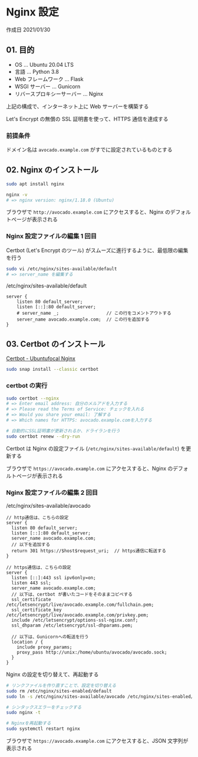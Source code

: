 # Nginx 設定

作成日 2021/01/30

## 01. 目的

- OS ... Ubuntu 20.04 LTS
- 言語 ... Python 3.8
- Web フレームワーク ... Flask
- WSGI サーバー ... Gunicorn
- リバースプロキシーサーバー ... Nginx

上記の構成で、インターネット上に Web サーバーを構築する

Let's Encrypt の無償の SSL 証明書を使って、HTTPS 通信を達成する

### 前提条件

ドメイン名は `avocado.example.com` がすでに設定されているものとする

## 02. Nginx のインストール

```bash
sudo apt install nginx

nginx -v
# => nginx version: nginx/1.18.0 (Ubuntu)
```

ブラウザで `http://avocado.example.com` にアクセスすると、Nginx のデフォルトページが表示される

### Nginx 設定ファイルの編集 1 回目

Certbot (Let's Encrypt のツール) がスムーズに進行するように、最低限の編集を行う

```bash
sudo vi /etc/nginx/sites-available/default
# => server_name を編集する
```

/etc/nginx/sites-available/default

```text
server {
    listen 80 default_server;
    listen [::]:80 default_server;
    # server_name _;                  // この行をコメントアウトする
    server_name avocado.example.com;  // この行を追加する
}
```

## 03. Certbot のインストール

[Certbot \- Ubuntufocal Nginx](https://certbot.eff.org/lets-encrypt/ubuntufocal-nginx)

```bash
sudo snap install --classic certbot
```

### certbot の実行

```bash
sudo certbot --nginx
# => Enter email address: 自分のメルアドを入力する
# => Please read the Terms of Service: チェックを入れる
# => Would you share your email: 了解する
# => Which names for HTTPS: avocado.example.comを入力する

# 自動的にSSL証明書が更新されるか、ドライランを行う
sudo certbot renew --dry-run
```

Certbot は Nginx の設定ファイル (`/etc/nginx/sites-available/default`) を更新する

ブラウザで `https://avocado.example.com` にアクセスすると、Nginx のデフォルトページが表示される

### Nginx 設定ファイルの編集 2 回目

/etc/nginx/sites-available/avocado

```text
// http通信は、こちらの設定
server {
  listen 80 default_server;
  listen [::]:80 default_server;
  server_name avocado.example.com;
  // 以下を追加する
  return 301 https://$host$request_uri;  // https通信に転送する
}

// https通信は、こちらの設定
server {
  listen [::]:443 ssl ipv6only=on;
  listen 443 ssl;
  server_name avocado.example.com;
  // 以下は、certbot が書いたコードをそのままコピペする
  ssl_certificate /etc/letsencrypt/live/avocado.example.com/fullchain.pem;
  ssl_certificate_key /etc/letsencrypt/live/avocado.example.com/privkey.pem;
  include /etc/letsencrypt/options-ssl-nginx.conf;
  ssl_dhparam /etc/letsencrypt/ssl-dhparams.pem;

  // 以下は、Gunicornへの転送を行う
  location / {
    include proxy_params;
    proxy_pass http://unix:/home/ubuntu/avocado/avocado.sock;
  }
}
```

Nginx の設定を切り替えて、再起動する

```bash
# リンクファイルを作り直すことで、設定を切り替える
sudo rm /etc/nginx/sites-enabled/default
sudo ln -s /etc/nginx/sites-available/avocado /etc/nginx/sites-enabled/default

# シンタックスエラーをチェックする
sudo nginx -t

# Nginxを再起動する
sudo systemctl restart nginx
```

ブラウザで `https://avocado.example.com` にアクセスすると、JSON 文字列が表示される
